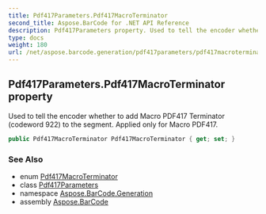 ```yaml
---
title: Pdf417Parameters.Pdf417MacroTerminator
second_title: Aspose.BarCode for .NET API Reference
description: Pdf417Parameters property. Used to tell the encoder whether to add Macro PDF417 Terminator codeword 922 to the segment. Applied only for Macro PDF417
type: docs
weight: 180
url: /net/aspose.barcode.generation/pdf417parameters/pdf417macroterminator/
---
```

## Pdf417Parameters.Pdf417MacroTerminator property

Used to tell the encoder whether to add Macro PDF417 Terminator (codeword 922) to the segment. Applied only for Macro PDF417.

```csharp
public Pdf417MacroTerminator Pdf417MacroTerminator { get; set; }
```

### See Also

* enum [Pdf417MacroTerminator](../../pdf417macroterminator/)
* class [Pdf417Parameters](../)
* namespace [Aspose.BarCode.Generation](../../pdf417parameters/)
* assembly [Aspose.BarCode](../../../)


